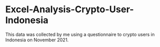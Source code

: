 # Excel-Analysis-Crypto-User-Indonesia
This data was collected by me using a questionnaire to crypto users in Indonesia on November 2021.
